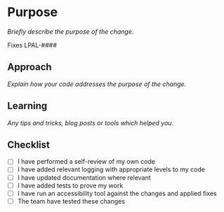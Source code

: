 # Purpose

_Briefly describe the purpose of the change._

Fixes LPAL-####

## Approach

_Explain how your code addresses the purpose of the change._

## Learning

_Any tips and tricks, blog posts or tools which helped you._

## Checklist

* [ ] I have performed a self-review of my own code
* [ ] I have added relevant logging with appropriate levels to my code
* [ ] I have updated documentation where relevant
* [ ] I have added tests to prove my work
* [ ] I have run an accessibility tool against the changes and applied fixes
* [ ] The team have tested these changes
